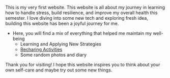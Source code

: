 This is my very first website. This website is all about my journey in learning how to handle stress, build resilience, and improve my overall health this semester. I love diving into some new tech and exploring fresh idea, building this website has been a joyful journey for me.

- Here, you will find a mix of everything that helped me maintain my well-being
    - Learning and Applying New Strategies
    - [Recharing Activities](../notes/week02/strategies)
    - Some random photos and diary
 
Thank you for visiting! I hope this website inspires you to think about your own self-care and maybe try out some new things. 